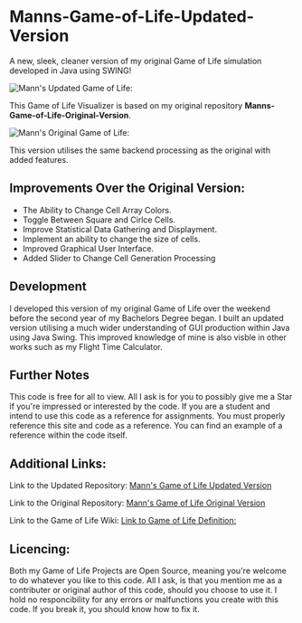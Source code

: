 # Manns-Game-of-Life-Updated-Version
A new, sleek, cleaner version of my original Game of Life simulation developed in Java using SWING!

![Mann's Updated Game of Life:](https://media.discordapp.net/attachments/334011383140188161/370884979132989451/unknown.png?width=1214&height=683)

This Game of Life Visualizer is based on my original repository **Manns-Game-of-Life-Original-Version**.

![Mann's Original Game of Life:](https://media.discordapp.net/attachments/334011383140188161/370885888198049792/unknown.png?width=1214&height=683)

This version utilises the same backend processing as the original with added features. 

## Improvements Over the Original Version:
* The Ability to Change Cell Array Colors.
* Toggle Between Square and Cirlce Cells.
* Improve Statistical Data Gathering and Displayment.
* Implement an ability to change the size of cells.
* Improved Graphical User Interface.
* Added Slider to Change Cell Generation Processing

## Development
I developed this version of my original Game of Life over the weekend before the second year of my Bachelors Degree began.
I built an updated version utilising a much wider understanding of GUI production within Java using Java Swing.
This improved knowledge of mine is also visble in other works such as my Flight Time Calculator.

## Further Notes
This code is free for all to view. All I ask is for you to possibly give me a Star if you're impressed or interested by the code.
If you are a student and intend to use this code as a reference for assignments. You must properly reference this site and code as a reference. You can find an example of a reference within the code itself.

## Additional Links:
Link to the Updated  Repository: [Mann's Game of Life Updated  Version](https://github.com/Mannjamin/Manns-Game-of-Life-Updated-Version)

Link to the Original Repository: [Mann's Game of Life Original Version](https://github.com/Mannjamin/Manns-Game-of-Life-Original-Version-)

Link to the Game of Life Wiki:   [Link to Game of Life Definition:](https://en.wikipedia.org/wiki/Conway%27s_Game_of_Life)


## Licencing:
Both my Game of Life Projects are Open Source, meaning you're welcome to do whatever you like to this code. 
All I ask, is that you mention me as a contributer or original author of this code, should you choose to use it.
I hold no responcibility for any errors or malfunctions you create with this code. If you break it, you should know how to fix it.
